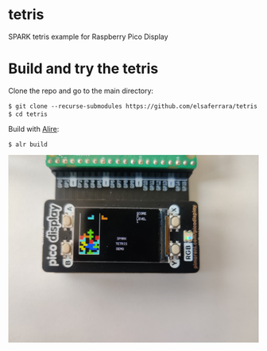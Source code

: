 # tetris

SPARK tetris example for Raspberry Pico Display 

# Build and try the tetris

Clone the repo and go to the main directory:
```console
$ git clone --recurse-submodules https://github.com/elsaferrara/tetris
$ cd tetris
```

Build with [Alire](https://alire.ada.dev):
```console
$ alr build
```

![image](demo.jpg)
